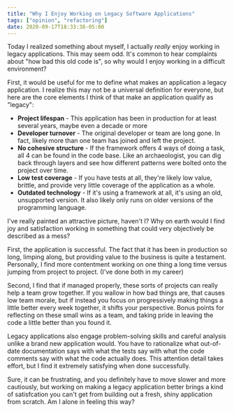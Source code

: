 ```yaml
---
title: "Why I Enjoy Working on Legacy Software Applications"
tags: ["opinion", "refactoring"]
date: 2020-09-17T18:33:38-05:00
---
```


Today I realized something about myself, I actually *really* enjoy working in legacy applications. This may seem odd. It's common to hear complaints about "how bad this old code is", so why would I enjoy working in a difficult environment?

First, it would be useful for me to define what makes an application a legacy application. I realize this may not be a universal definition for everyone, but here are the core elements I think of that make an application qualify as "legacy":

* **Project lifespan** - This application has been in production for at least several years, maybe even a decade or more
* **Developer turnover** - The original developer or team are long gone. In fact, likely more than one team has joined and left the project.
* **No cohesive structure** - If the framework offers 4 ways of doing a task, all 4 can be found in the code base. Like an archaeologist, you can dig back through layers and see how different patterns were bolted onto the project over time.
* **Low test coverage** - If you have tests at all, they're likely low value, brittle, and provide very little coverage of the application as a whole.
* **Outdated technology** - If it's using a framework at all, it's using an old, unsupported version. It also likely only runs on older versions of the programming language.

I've really painted an attractive picture, haven't I? Why on earth would I find joy and satisfaction working in something that could very objectively be described as a mess?

First, the application is successful. The fact that it has been in production so long, limping along, but providing value to the business is quite a testament. Personally, I find more contentment working on one thing a long time versus jumping from project to project. (I've done both in my career)

Second, I find that if managed properly, these sorts of projects can really help a team grow together. If you wallow in how bad things are, that causes low team morale, but if instead you focus on progressively making things a little better every week together, it shifts your perspective. Bonus points for reflecting on these small wins as a team, and taking pride in leaving the code a little better than you found it.

Legacy applications also engage problem-solving skills and careful analysis unlike a brand new application would. You have to rationalize what out-of-date documentation says with what the tests say with what the code comments say with what the code actually does. This attention detail takes effort, but I find it extremely satisfying when done successfully.

Sure, it can be frustrating, and you definitely have to move slower and more cautiously, but working on making a legacy application better brings a kind of satisfcation you can't get from building out a fresh, shiny application from scratch. Am I alone in feeling this way?